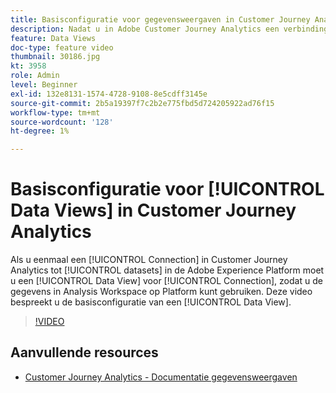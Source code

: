 ```yaml
---
title: Basisconfiguratie voor gegevensweergaven in Customer Journey Analytics
description: Nadat u in Adobe Customer Journey Analytics een verbinding hebt gemaakt met gegevenssets in de Adobe Experience Platform, moet u een gegevensweergave voor die verbinding maken, zodat u de gegevens in Analysis Workspace op het Platform kunt gebruiken. Deze video bespreekt u de basisconfiguratie van een Mening van Gegevens.
feature: Data Views
doc-type: feature video
thumbnail: 30186.jpg
kt: 3958
role: Admin
level: Beginner
exl-id: 132e8131-1574-4728-9108-8e5cdff3145e
source-git-commit: 2b5a19397f7c2b2e775fbd5d724205922ad76f15
workflow-type: tm+mt
source-wordcount: '128'
ht-degree: 1%

---
```


# Basisconfiguratie voor [!UICONTROL Data Views] in Customer Journey Analytics

Als u eenmaal een [!UICONTROL Connection] in Customer Journey Analytics tot [!UICONTROL datasets] in de Adobe Experience Platform moet u een [!UICONTROL Data View] voor [!UICONTROL Connection], zodat u de gegevens in Analysis Workspace op Platform kunt gebruiken. Deze video bespreekt u de basisconfiguratie van een [!UICONTROL Data View].

>[!VIDEO](https://video.tv.adobe.com/v/30186/?quality=12&enable10seconds=on&speedcontrol=on)

## Aanvullende resources

* [Customer Journey Analytics - Documentatie gegevensweergaven](https://experienceleague.adobe.com/docs/analytics-platform/using/cja-dataviews/create-dataview.html)
